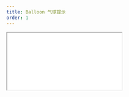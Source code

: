 ```yaml
---
title: Balloon 气球提示
order: 1
---
```


<Iframe src="//mc.fusion.design/demos/comp_groups/@alifd/next/balloon?theme=@alifd/theme-2" />
